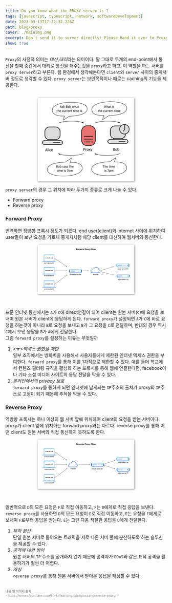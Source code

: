 ```yaml
---
title: Do you know what the PROXY server is ?
tags: [javascript, typescript, network, softwareDevelopment]
date: 2023-03-13T17:32:32.226Z
path: blog/proxy
cover: ./mainimg.png
excerpt: Don't send it to server directly! Please Hand it over to Proxy
show: true
---
```


 `Proxy`의 사전적 의미는 <i>대신</i>,<i>대리</i>라는 의미이다. 말 그대로 두개의 end-point에서 통신을 할때 중간에서 대리로 통신을 해주는것을 `proxy`라고 하고, 이 역할을 하는 서버를 `proxy server`라고 부른다. 
 웹 환경에서 생각해본다면 `client`와 `server` 사이의 중계서버 정도로 생각할 수 있다. `proxy server`는 보안목적이나 때로는 caching의 기능을 제공한다.

<br/>
<div style="width: 60%;margin-bottom: 15px; margin-left:auto; margin-right: auto; box-shadow: 1px 1px 5px grey">
  <img src="./simple-proxy.png" />
</div>

`proxy server`의 경우 그 위치에 따라 두가지 종류로 크게 나눌 수 있다.
- Forward proxy
- Reverse proxy

### Forward Proxy
번역하면 정방향 프록시 정도가 되겠다. end user(client)와 internet 사이에 위치하여 user들이 보낸 요청을 가로채 중개자처럼 해당 client를 대신하여 웹서버와 통신한다.

<div style="width: 60%;margin-bottom: 15px; margin-left:auto; margin-right: auto; box-shadow: 1px 1px 5px grey">
  <img src="./fproxy.png" />
</div>
<br/>

표준 인터넷 통신에서는 `A`가 `C`에 direct연결이 되어 client는 원본 서버(`C`)에 요청을 보내며 원본 서버가 client에 응답하게 된다. `forward proxy`가 설정되면 `A`가 `C`에 바로 요청을 하는것이 아니라 `B`로 요청을 보내고 `B`가 그 요청을 `C`로 전달하며, 반대의 경우 역시 `C`에서 보낸 응답을 `B`가 `A`에게 전달한다.  
그럼 `forward proxy`를 설정하는 이유는 무엇일까 
1. <ㅠ><i>액세스 권한을 제한</i>  
   일부 조직에서는 방화벽을 사용해서 사용자들에게 제한된 인터넷 액세스 권한을 부여한다. `forward proxy`를 통해 이를 1차적으로 제한할 수 있다. 예를 들어 학교에서 컨텐츠 필터링 규칙을 활성화 하는 프록시를 통해 웹에 연결한다면, facebook이나 기타 소셜 미디어 사이트의 응답 전달을 막을 수 있다.
2. <i>온라인에서의 privacy 보호</i>  
   `forward proxy`를 통하게 되면 인터넷에 남게되는 `IP`주소의 출처가 proxy의 `IP`주소로 고정이 되기 때문에 추적을 막을 수 있다.

### Reverse Proxy
역방향 프록시는 하나 이상의 웹 서버 앞에 위치하여 client의 요청을 받는 서버이다. proxy가 client 앞에 위치하는 forward proxy와는 다르다. reverse proxy를 통해 어떤 client도 원본 서버와 직접 통신하지 못하도록 한다. 

<div style="width: 60%;margin-bottom: 15px; margin-left:auto; margin-right: auto; box-shadow: 1px 1px 5px grey">
  <img src="./rproxy.png" />
</div>
<br/>

일반적으로 `D`의 모든 요청은 `F`로 직접 이동하고, `F`는 `D`에게로 직접 응답을 보낸다. `reverse proxy`를 사용하면 `D`의 모든 요청이 `E`로 직접 이동하고, `E`는 요청을 `F`에게로 보내며 `F`로부터 응답을 받는다. `E`는 그런 다음 적절한 응답을 `D`에게 전달한다.
1. <i>부하 분산</i>  
   단일 원본 서버로 들어오는 트래픽을 서로 다른 서버 풀에 분산하도록 하는 솔루션을 제공할 수 있다.
2. <i>공격에 대한 방어</i>  
   원본 서버의 `IP` 주소를 공개하지 않기 때문에 공격자가 `DDoS`와 같은 표적 공격을 활용하기가 훨씬 더 어렵다.
3. <i>캐싱</i>  
   `reverse proxy`를 통해 원본 서버에서 받아온 응답을 캐싱할 수 있다.

<br/>

<div style="font-size:10px;color:#8b9196;word-break: break-all"><b>내용 및 이미지 출처</b><br/>
- https://www.cloudflare.com/ko-kr/learning/cdn/glossary/reverse-proxy/

</div>

